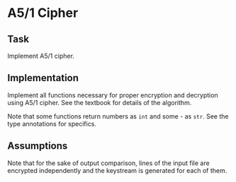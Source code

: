 # A5/1 Cipher

## Task

Implement A5/1 cipher.

## Implementation

Implement all functions necessary for proper encryption and decryption using A5/1 cipher. See the textbook for details of the algorithm.

Note that some functions return numbers as `int` and some - as `str`. See the type annotations for specifics.

## Assumptions

Note that for the sake of output comparison, lines of the input file are encrypted independently and the keystream is generated for each of them.

